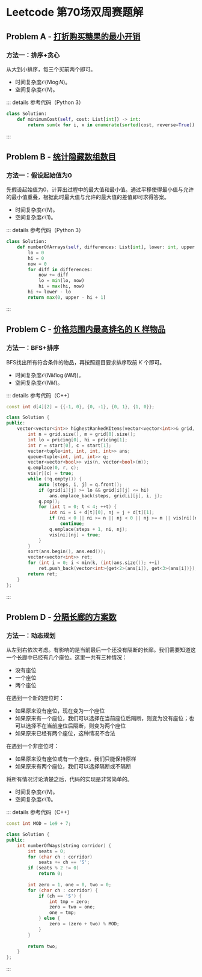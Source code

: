 # Leetcode 第70场双周赛题解

## Problem A - [打折购买糖果的最小开销](https://leetcode-cn.com/problems/minimum-cost-of-buying-candies-with-discount/)

### 方法一：排序+贪心

从大到小排序，每三个买前两个即可。

- 时间复杂度$\mathcal{O}(N\log N)$。
- 空间复杂度$\mathcal{O}(N)$。

::: details 参考代码（Python 3）

```python
class Solution:
    def minimumCost(self, cost: List[int]) -> int:
        return sum(x for i, x in enumerate(sorted(cost, reverse=True)) if i % 3 != 2)
```

:::

## Problem B - [统计隐藏数组数目](https://leetcode-cn.com/problems/count-the-hidden-sequences/)

### 方法一：假设起始值为0

先假设起始值为0，计算出过程中的最大值和最小值。通过平移使得最小值与允许的最小值重叠，根据此时最大值与允许的最大值的差值即可求得答案。

- 时间复杂度$\mathcal{O}(N)$。
- 空间复杂度$\mathcal{O}(1)$。

::: details 参考代码（Python 3）

```python
class Solution:
    def numberOfArrays(self, differences: List[int], lower: int, upper: int) -> int:
        lo = 0
        hi = 0
        now = 0
        for diff in differences:
            now += diff
            lo = min(lo, now)
            hi = max(hi, now)
        hi += lower - lo
        return max(0, upper - hi + 1)
```

:::

## Problem C - [价格范围内最高排名的 K 样物品](https://leetcode-cn.com/problems/k-highest-ranked-items-within-a-price-range/)

### 方法一：BFS+排序

BFS找出所有符合条件的物品，再按照题目要求排序取前 $K$ 个即可。

- 时间复杂度$\mathcal{O}(NM\log(NM))$。
- 空间复杂度$\mathcal{O}(NM)$。

::: details 参考代码（C++）

```cpp
const int d[4][2] = {{-1, 0}, {0, -1}, {0, 1}, {1, 0}};

class Solution {
public:
    vector<vector<int>> highestRankedKItems(vector<vector<int>>& grid, vector<int>& pricing, vector<int>& start, int k) {
        int n = grid.size(), m = grid[0].size();
        int lo = pricing[0], hi = pricing[1];
        int r = start[0], c = start[1];
        vector<tuple<int, int, int, int>> ans;
        queue<tuple<int, int, int>> q;
        vector<vector<bool>> vis(n, vector<bool>(m));
        q.emplace(0, r, c);
        vis[r][c] = true;
        while (!q.empty()) {
            auto [steps, i, j] = q.front();
            if (grid[i][j] >= lo && grid[i][j] <= hi)
                ans.emplace_back(steps, grid[i][j], i, j);
            q.pop();
            for (int t = 0; t < 4; ++t) {
                int ni = i + d[t][0], nj = j + d[t][1];
                if (ni < 0 || ni >= n || nj < 0 || nj >= m || vis[ni][nj] || grid[ni][nj] == 0)
                    continue;
                q.emplace(steps + 1, ni, nj);
                vis[ni][nj] = true;
            }
        }
        sort(ans.begin(), ans.end());
        vector<vector<int>> ret;
        for (int i = 0; i < min(k, (int)ans.size()); ++i)
            ret.push_back(vector<int>{get<2>(ans[i]), get<3>(ans[i])});
        return ret;
    }
};
```

:::

## Problem D - [分隔长廊的方案数](https://leetcode-cn.com/problems/number-of-ways-to-divide-a-long-corridor/)

### 方法一：动态规划

从左到右依次考虑。有影响的是当前最后一个还没有隔断的长廊。我们需要知道这一个长廊中已经有几个座位。这里一共有三种情况：

- 没有座位
- 一个座位
- 两个座位

在遇到一个新的座位时：

- 如果原来没有座位，现在变为一个座位
- 如果原来有一个座位，我们可以选择在当前座位后隔断，则变为没有座位；也可以选择不在当前座位后隔断，则变为两个座位
- 如果原来已经有两个座位，这种情况不合法

在遇到一个非座位时：

- 如果原来没有座位或有一个座位，我们只能保持原样
- 如果原来有两个座位，我们可以选择隔断或不隔断

将所有情况讨论清楚之后，代码的实现是非常简单的。

- 时间复杂度$\mathcal{O}(N)$。
- 空间复杂度$\mathcal{O}(1)$。

::: details 参考代码（C++）

```cpp
const int MOD = 1e9 + 7;

class Solution {
public:
    int numberOfWays(string corridor) {
        int seats = 0;
        for (char ch : corridor)
            seats += ch == 'S';
        if (seats % 2 != 0)
            return 0;
        
        int zero = 1, one = 0, two = 0;
        for (char ch : corridor) {
            if (ch == 'S') {
                int tmp = zero;
                zero = two = one;
                one = tmp;
            } else {
                zero = (zero + two) % MOD;
            }
        }
        
        return two;
    }
};
```

:::

<Utterances />
